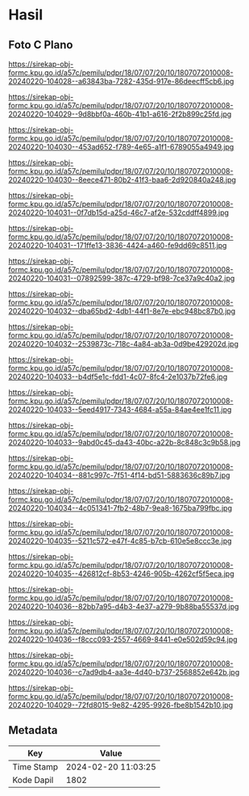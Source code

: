 # Hasil

## Foto C Plano

https://sirekap-obj-formc.kpu.go.id/a57c/pemilu/pdpr/18/07/07/20/10/1807072010008-20240220-104028--a63843ba-7282-435d-917e-86deecff5cb6.jpg

https://sirekap-obj-formc.kpu.go.id/a57c/pemilu/pdpr/18/07/07/20/10/1807072010008-20240220-104029--9d8bbf0a-460b-41b1-a616-2f2b899c25fd.jpg

https://sirekap-obj-formc.kpu.go.id/a57c/pemilu/pdpr/18/07/07/20/10/1807072010008-20240220-104030--453ad652-f789-4e65-a1f1-6789055a4949.jpg

https://sirekap-obj-formc.kpu.go.id/a57c/pemilu/pdpr/18/07/07/20/10/1807072010008-20240220-104030--8eece471-80b2-41f3-baa6-2d920840a248.jpg

https://sirekap-obj-formc.kpu.go.id/a57c/pemilu/pdpr/18/07/07/20/10/1807072010008-20240220-104031--0f7db15d-a25d-46c7-af2e-532cddff4899.jpg

https://sirekap-obj-formc.kpu.go.id/a57c/pemilu/pdpr/18/07/07/20/10/1807072010008-20240220-104031--171ffe13-3836-4424-a460-fe9dd69c8511.jpg

https://sirekap-obj-formc.kpu.go.id/a57c/pemilu/pdpr/18/07/07/20/10/1807072010008-20240220-104031--07892599-387c-4729-bf98-7ce37a9c40a2.jpg

https://sirekap-obj-formc.kpu.go.id/a57c/pemilu/pdpr/18/07/07/20/10/1807072010008-20240220-104032--dba65bd2-4db1-44f1-8e7e-ebc948bc87b0.jpg

https://sirekap-obj-formc.kpu.go.id/a57c/pemilu/pdpr/18/07/07/20/10/1807072010008-20240220-104032--2539873c-718c-4a84-ab3a-0d9be429202d.jpg

https://sirekap-obj-formc.kpu.go.id/a57c/pemilu/pdpr/18/07/07/20/10/1807072010008-20240220-104033--b4df5e1c-fdd1-4c07-8fc4-2e1037b72fe6.jpg

https://sirekap-obj-formc.kpu.go.id/a57c/pemilu/pdpr/18/07/07/20/10/1807072010008-20240220-104033--5eed4917-7343-4684-a55a-84ae4ee1fc11.jpg

https://sirekap-obj-formc.kpu.go.id/a57c/pemilu/pdpr/18/07/07/20/10/1807072010008-20240220-104033--9abd0c45-da43-40bc-a22b-8c848c3c9b58.jpg

https://sirekap-obj-formc.kpu.go.id/a57c/pemilu/pdpr/18/07/07/20/10/1807072010008-20240220-104034--881c997c-7f51-4f14-bd51-5883636c89b7.jpg

https://sirekap-obj-formc.kpu.go.id/a57c/pemilu/pdpr/18/07/07/20/10/1807072010008-20240220-104034--4c051341-7fb2-48b7-9ea8-1675ba799fbc.jpg

https://sirekap-obj-formc.kpu.go.id/a57c/pemilu/pdpr/18/07/07/20/10/1807072010008-20240220-104035--5211c572-e47f-4c85-b7cb-610e5e8ccc3e.jpg

https://sirekap-obj-formc.kpu.go.id/a57c/pemilu/pdpr/18/07/07/20/10/1807072010008-20240220-104035--426812cf-8b53-4246-905b-4262cf5f5eca.jpg

https://sirekap-obj-formc.kpu.go.id/a57c/pemilu/pdpr/18/07/07/20/10/1807072010008-20240220-104036--82bb7a95-d4b3-4e37-a279-9b88ba55537d.jpg

https://sirekap-obj-formc.kpu.go.id/a57c/pemilu/pdpr/18/07/07/20/10/1807072010008-20240220-104036--f8ccc093-2557-4669-8441-e0e502d59c94.jpg

https://sirekap-obj-formc.kpu.go.id/a57c/pemilu/pdpr/18/07/07/20/10/1807072010008-20240220-104036--c7ad9db4-aa3e-4d40-b737-2568852e642b.jpg

https://sirekap-obj-formc.kpu.go.id/a57c/pemilu/pdpr/18/07/07/20/10/1807072010008-20240220-104029--72fd8015-9e82-4295-9926-fbe8b1542b10.jpg


## Metadata

| Key        | Value               |
| ---------- | ------------------- |
| Time Stamp | 2024-02-20 11:03:25 |
| Kode Dapil | 1802                |



